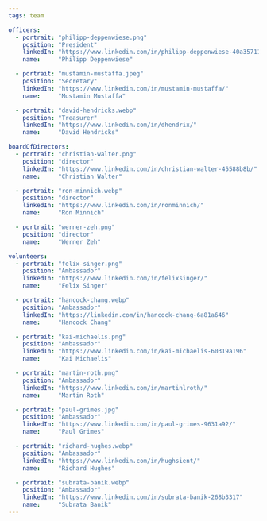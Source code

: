 ```yaml
---
tags: team

officers:
  - portrait: "philipp-deppenwiese.png"
    position: "President"
    linkedIn: "https://www.linkedin.com/in/philipp-deppenwiese-40a357111/"
    name:     "Philipp Deppenwiese"

  - portrait: "mustamin-mustaffa.jpeg"
    position: "Secretary"
    linkedIn: "https://www.linkedin.com/in/mustamin-mustaffa/"
    name:     "Mustamin Mustaffa"

  - portrait: "david-hendricks.webp"
    position: "Treasurer"
    linkedIn: "https://www.linkedin.com/in/dhendrix/"
    name:     "David Hendricks"

boardOfDirectors:
  - portrait: "christian-walter.png"
    position: "director"
    linkedIn: "https://www.linkedin.com/in/christian-walter-45588b8b/"
    name:     "Christian Walter"

  - portrait: "ron-minnich.webp"
    position: "director"
    linkedIn: "https://www.linkedin.com/in/ronminnich/"
    name:     "Ron Minnich"

  - portrait: "werner-zeh.png"
    position: "director"
    name:     "Werner Zeh"

volunteers:
  - portrait: "felix-singer.png"
    position: "Ambassador"
    linkedIn: "https://www.linkedin.com/in/felixsinger/"
    name:     "Felix Singer"

  - portrait: "hancock-chang.webp"
    position: "Ambassador"
    linkedIn: "https://linkedin.com/in/hancock-chang-6a81a646"
    name:     "Hancock Chang"

  - portrait: "kai-michaelis.png"
    position: "Ambassador"
    linkedIn: "https://www.linkedin.com/in/kai-michaelis-60319a196"
    name:     "Kai Michaelis"

  - portrait: "martin-roth.png"
    position: "Ambassador"
    linkedIn: "https://www.linkedin.com/in/martinlroth/"
    name:     "Martin Roth"

  - portrait: "paul-grimes.jpg"
    position: "Ambassador"
    linkedIn: "https://www.linkedin.com/in/paul-grimes-9631a92/"
    name:     "Paul Grimes"

  - portrait: "richard-hughes.webp"
    position: "Ambassador"
    linkedIn: "https://www.linkedin.com/in/hughsient/"
    name:     "Richard Hughes"

  - portrait: "subrata-banik.webp"
    position: "Ambassador"
    linkedIn: "https://www.linkedin.com/in/subrata-banik-268b3317"
    name:     "Subrata Banik"
---
```

